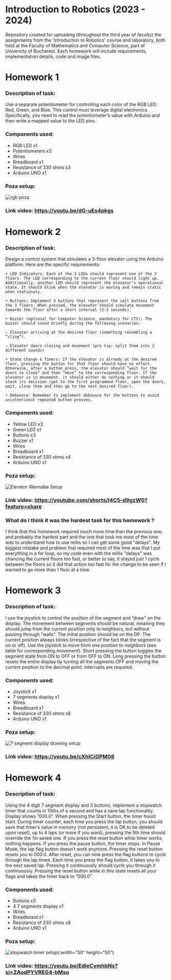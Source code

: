 # Introduction to Robotics (2023 - 2024)
Repository created for uploading (throughout the third year of faculty) the assignments from the 'Introduction to Robotics' course and laboratory, both held at the Faculty of Mathematics and Computer Science, part of University of Bucharest. Each homework will include requirements, implementation details, code and image files.

# Homework 1

### Description of task: 
  Use a separate potentiometer for controlling each color of the RGB LED: Red, Green, and Blue. This control must leverage digital electronics. Specifically, you need to read the potentiometer’s value with Arduino and then write a mapped value to the LED pins.

### Components used:
 - RGB LED x1
 - Potentiometers x3
 - Wires 
 - Breadboard x1
 - Resistance of 330 ohms x3
 - Arduino UNO x1


### Poza setup:

![rgb poza](https://github.com/MihaiC0stin/IntroductionToRobotics/assets/103452863/829ecc3a-8802-4d26-aa15-645ba80f48e1)



### Link video: https://youtu.be/dG-uEs4pkgs

# Homework 2

### Description of task: 
  Design a control system that simulates a 3-floor elevator using the Arduino platform. Here are the specific requirements:
  
    • LED Indicators: Each of the 3 LEDs should represent one of the 3 floors. The LED corresponding to the current floor should light up. Additionally, another LED should represent the elevator’s operational state. It should blink when the elevator is moving and remain static when stationary.

    • Buttons: Implement 3 buttons that represent the call buttons from the 3 floors. When pressed, the elevator should simulate movement towards the floor after a short interval (2-3 seconds).

    • Buzzer (optional for Computer Science, mandatory for CTI): The buzzer should sound briefly during the following scenarios:
                                                                                                                                  – Elevator arriving at the desired floor (something resembling a ”cling”).
                                                                                                                                  – Elevator doors closing and movement (pro tip: split them into 2 different sounds)
    
    • State Change & Timers: If the elevator is already at the desired floor, pressing the button for that floor should have no effect. Otherwise, after a button press, the elevator should ”wait for the doors to close” and then ”move” to the corresponding floor. If the elevator is in movement, it should either do nothing or it should stack its decision (get to the first programmed floor, open the doors, wait, close them and then go to the next desired floor).

    • Debounce: Remember to implement debounce for the buttons to avoid unintentional repeated button presses.

### Components used:
 - Yellow LED x3
 - Green LED x1
 - Buttons x3
 - Buzzer x1
 - Wires 
 - Breadboard x1
 - Resistance of 330 ohms x4
 - Arduino UNO x1


### Poza setup:

![Elevator Wannabe Setup](https://github.com/MihaiC0stin/IntroductionToRobotics/assets/103452863/272912db-f157-4cb4-931d-e9f2875ab434)




### Link video: https://youtube.com/shorts/I4C5-d9gzW0?feature=share

### What do I think it was the hardest task for this homework ?
  I think that this homework required much more time than the previous one, and probably the hardest part and the one that took me most of the time was to understand how to use millis so I can get some good "delays". My biggest mistake and problem that required most of the time was that I put everything in a for loop, so my code even with the millis "delays" was chancing the current floors too fast, or better to say, it stayed just 1 cycle between the floors so it did that action too fast for the change to be seen if I wanted to go more than 1 floor at a time. 

# Homework 3

### Description of task: 
  l use the joystick to control the position of the segment and ”draw” on the display. The movement between segments should be natural, meaning they should jump from the current position only to neighbors, but without passing through ”walls”.  The initial position should be on the DP. The current position always blinks (irrespective of the fact that the segment is on or off). Use the joystick to move from one position to neighbors (see table for corresponding movement). Short pressing the button toggles the segment state from ON to OFF or from OFF to ON. Long pressing the button resets the entire display by turning all the segments OFF and moving the current position to the decimal point. Interrupts are required.


### Components used:
 - Joystick x1
 - 7 segments display x1
 - Wires 
 - Breadboard x1
 - Resistance of 330 ohms x8
 - Arduino UNO x1


### Poza setup:
![7 segment display drawing setup](https://github.com/MihaiC0stin/IntroductionToRobotics/assets/103452863/625e9912-6f1b-4320-8fbc-5df4ab171c0d)





### Link video: https://youtu.be/cXhICiGPM08

# Homework 4

### Description of task: 
  Using the 4 digit 7 segment display and 3 buttons, implement a stopwatch timer that counts in 10ths of a second and has a save lap functionality.
  Display shows ”000.0”. When pressing the Start button, the timer hould start. During timer counter, each time you press the lap button, you should save that timer’s value in memory (not persistent, it is OK to be deleted upon reset), up to 4 laps (or more if you want), pressing the 5th time should override the 1st saved one. If you press the reset button while timer works, nothing happens. If you press the pause button, the timer stops.
In Pause Mode, the lap flag button doesn’t work anymore. Pressing the reset button resets you to 000.0. After reset, you can now press the flag buttons to cycle through the lap times. Each time you press the flag button, it takes you to the next saved lap. Pressing it continuously should cycle you through it continuously. Pressing the reset button while in this state resets all your flags and takes the timer back to ”000.0”.



### Components used:
 - Buttons x3
 - 4 7 segments display x1
 - Wires 
 - Breadboard x1
 - Resistance of 330 ohms x8
 - Arduino UNO x1


### Poza setup:
![stopwatch timer setup](https://github.com/MihaiC0stin/IntroductionToRobotics/assets/103452863/7a72b909-f0f5-4e29-b87e-a0168efced65){:width="50" height="50"}




### Link video: https://youtu.be/EdleCymhbNs?si=ZAodPYVREG4-bMso




